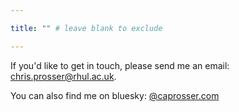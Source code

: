 ```yaml
---

title: "" # leave blank to exclude

---
```


If you'd like to get in touch, please send me an email: <A HREF="&#109;&#97;&#105;&#108;&#116;&#111;&#58;&#99;&#104;&#114;&#105;&#115;&#46;&#112;&#114;&#111;&#115;&#115;&#101;&#114;&#64;&#114;&#104;&#117;&#108;&#46;&#97;&#99;&#46;&#117;&#107;">chris.prosser@rhul.ac.uk</A>. 

You can also find me on bluesky: [@caprosser.com](https://bsky.app/profile/caprosser.com)